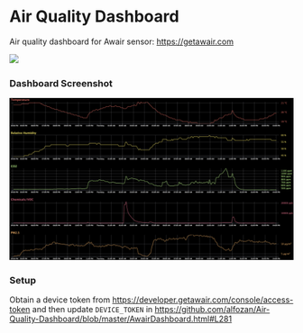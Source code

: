# Air Quality Dashboard
Air quality dashboard for Awair sensor: https://getawair.com

![](https://cdn.shopify.com/s/files/1/1439/3986/t/6/assets/awair_360-1.jpg)

### Dashboard Screenshot
![](/dashboard-screenshot.png?raw=true "Dashboard Screenshot")

### Setup
Obtain a device token from https://developer.getawair.com/console/access-token
and then update `DEVICE_TOKEN` in https://github.com/alfozan/Air-Quality-Dashboard/blob/master/AwairDashboard.html#L281

